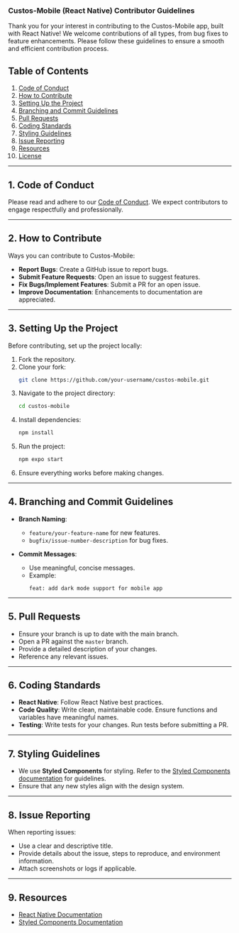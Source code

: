 ### Custos-Mobile (React Native) Contributor Guidelines

Thank you for your interest in contributing to the Custos-Mobile app, built with React Native! We welcome contributions of all types, from bug fixes to feature enhancements. Please follow these guidelines to ensure a smooth and efficient contribution process.

## Table of Contents
1. [Code of Conduct](#code-of-conduct)
2. [How to Contribute](#how-to-contribute)
3. [Setting Up the Project](#setting-up-the-project)
4. [Branching and Commit Guidelines](#branching-and-commit-guidelines)
5. [Pull Requests](#pull-requests)
6. [Coding Standards](#coding-standards)
7. [Styling Guidelines](#styling-guidelines)
8. [Issue Reporting](#issue-reporting)
9. [Resources](#resources)
10. [License](#license)

---

## 1. Code of Conduct

Please read and adhere to our [Code of Conduct](#). We expect contributors to engage respectfully and professionally.

---

## 2. How to Contribute

Ways you can contribute to Custos-Mobile:

- **Report Bugs**: Create a GitHub issue to report bugs.
- **Submit Feature Requests**: Open an issue to suggest features.
- **Fix Bugs/Implement Features**: Submit a PR for an open issue.
- **Improve Documentation**: Enhancements to documentation are appreciated.

---

## 3. Setting Up the Project

Before contributing, set up the project locally:

1. Fork the repository.
2. Clone your fork:
   ```bash
   git clone https://github.com/your-username/custos-mobile.git
   ```
3. Navigate to the project directory:
   ```bash
   cd custos-mobile
   ```
4. Install dependencies:
   ```bash
   npm install
   ```
5. Run the project:
   ```bash
   npm expo start
   ```
6. Ensure everything works before making changes.

---

## 4. Branching and Commit Guidelines

- **Branch Naming**:
  - `feature/your-feature-name` for new features.
  - `bugfix/issue-number-description` for bug fixes.

- **Commit Messages**:
  - Use meaningful, concise messages.
  - Example:
    ```
    feat: add dark mode support for mobile app
    ```

---

## 5. Pull Requests

- Ensure your branch is up to date with the main branch.
- Open a PR against the `master` branch.
- Provide a detailed description of your changes.
- Reference any relevant issues.

---

## 6. Coding Standards

- **React Native**: Follow React Native best practices.
- **Code Quality**: Write clean, maintainable code. Ensure functions and variables have meaningful names.
- **Testing**: Write tests for your changes. Run tests before submitting a PR.

---

## 7. Styling Guidelines

- We use **Styled Components** for styling. Refer to the [Styled Components documentation](https://styled-components.com/docs) for guidelines.
- Ensure that any new styles align with the design system.

---

## 8. Issue Reporting

When reporting issues:

- Use a clear and descriptive title.
- Provide details about the issue, steps to reproduce, and environment information.
- Attach screenshots or logs if applicable.

---

## 9. Resources

- [React Native Documentation](https://reactnative.dev/docs/getting-started)
- [Styled Components Documentation](https://styled-components.com/docs)
